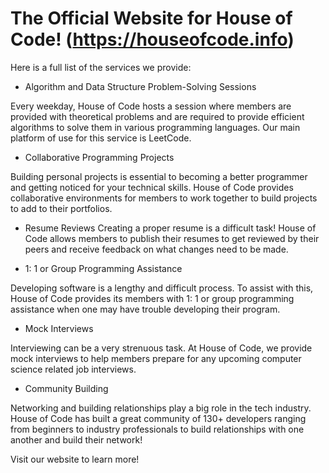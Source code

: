 # The Official Website for House of Code! (https://houseofcode.info)


Here is a full list of the services we provide:

- Algorithm and Data Structure Problem-Solving Sessions


Every weekday, House of Code hosts a session where members are provided with theoretical problems and are required to provide efficient algorithms to solve them in various programming languages. Our main platform of use for this service is LeetCode.

- Collaborative Programming Projects


Building personal projects is essential to becoming a better programmer and getting noticed for your technical skills. House of Code provides collaborative environments for members to work together to build projects to add to their portfolios.

- Resume Reviews
Creating a proper resume is a difficult task! House of Code allows members to publish their resumes to get reviewed by their peers and receive feedback on what changes need to be made.

- 1: 1 or Group Programming Assistance


Developing software is a lengthy and difficult process. To assist with this, House of Code provides its members with 1: 1 or group programming assistance when one may have trouble developing their program.

- Mock Interviews


Interviewing can be a very strenuous task. At House of Code, we provide mock interviews to help members prepare for any upcoming computer science related job interviews.

- Community Building


Networking and building relationships play a big role in the tech industry. House of Code has built a great community of 130+ developers ranging from beginners to industry professionals to build relationships with one another and build their network!

Visit our website to learn more!
